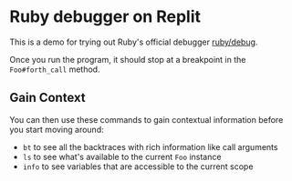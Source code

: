 # Ruby debugger on Replit

This is a demo for trying out Ruby's official debugger [ruby/debug](https://github.com/ruby/debug). 

Once you run the program, it should stop at a breakpoint in the `Foo#forth_call` method.

## Gain Context

You can then use these commands to gain contextual information before you start moving around:

- `bt` to see all the backtraces with rich information like call arguments
- `ls` to see what's available to the current `Foo` instance
- `info` to see variables that are accessible to the current scope


